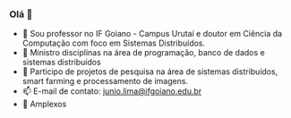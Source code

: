 ### Olá 👋

- 🔭 Sou professor no IF Goiano - Campus Urutaí e doutor em Ciência da Computação com foco em Sistemas Distribuídos.
- 🌱 Ministro disciplinas na área de programação, banco de dados e sistemas distribuídos 
- 👯 Participo de projetos de pesquisa na área de sistemas distribuídos, smart farming e processamento de imagens.
- 📫 E-mail de contato: junio.lima@ifgoiano.edu.br
- 👋 Amplexos
